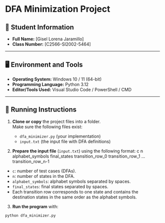 # DFA Minimization Project

## 📌 Student Information
- **Full Name:** [Gisel Lorena Jaramillo]  
- **Class Number:** [C2566-SI2002-5464]  

---

## 🖥️ Environment and Tools
- **Operating System:** Windows 10 / 11 (64-bit)  
- **Programming Language:** Python 3.12  
- **Editor/Tools Used:** Visual Studio Code / PowerShell / CMD  

---

## 🚀 Running Instructions

1. **Clone or copy** the project files into a folder.  
   Make sure the following files exist:
   - `dfa_minimizer.py` (your implementation)
   - `input.txt` (the input file with DFA definitions)

2. **Prepare the input file** (`input.txt`) using the following format:
c
n
alphabet_symbols
final_states
transition_row_0
transition_row_1
...
transition_row_n-1

- `c`: number of test cases (DFAs).  
- `n`: number of states in the DFA.  
- `alphabet_symbols`: alphabet symbols separated by spaces.  
- `final_states`: final states separated by spaces.  
- Each transition row corresponds to one state and contains the destination states in the same order as the alphabet symbols.

3. **Run the program** with:
```bash
python dfa_minimizer.py